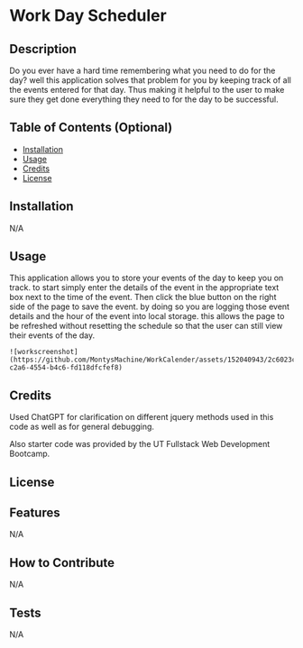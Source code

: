 # Work Day Scheduler

## Description

Do you ever have a hard time remembering what you need to do for the day? well this application solves that problem for you by keeping track of all the events entered for that day. Thus making it helpful to the user to make sure they get done everything they need to for the day to be successful.

## Table of Contents (Optional)

- [Installation](#installation)
- [Usage](#usage)
- [Credits](#credits)
- [License](#license)

## Installation

N/A

## Usage

This application allows you to store your events of the day to keep you on track. to start simply enter the details of the event in the appropriate text box next to the time of the event. Then click the blue button on the right side of the page to save the event. by doing so you are logging those event details and the hour of the event into local storage. this allows the page to be refreshed without resetting the schedule so that the user can still view their events of the day. 

    ![workscreenshot](https://github.com/MontysMachine/WorkCalender/assets/152040943/2c6023c0-c2a6-4554-b4c6-fd118dfcfef8)   

## Credits

Used ChatGPT for clarification on different jquery methods used in this code as well as for general debugging.

Also starter code was provided by the UT Fullstack Web Development Bootcamp.

## License




## Features

N/A

## How to Contribute

N/A

## Tests

N/A
